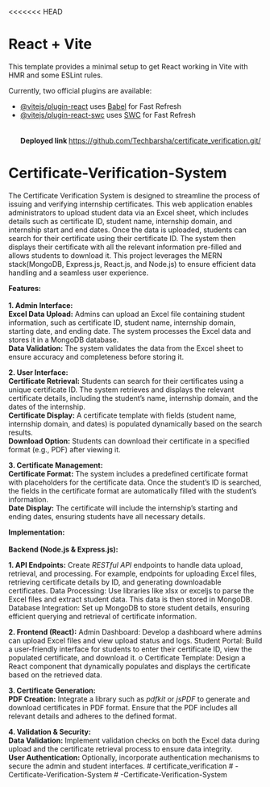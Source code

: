 <<<<<<< HEAD

# React + Vite

This template provides a minimal setup to get React working in Vite with HMR and some ESLint rules.

Currently, two official plugins are available:

- [@vitejs/plugin-react](https://github.com/vitejs/vite-plugin-react/blob/main/packages/plugin-react/README.md) uses [Babel](https://babeljs.io/) for Fast Refresh
- [@vitejs/plugin-react-swc](https://github.com/vitejs/vite-plugin-react-swc) uses [SWC](https://swc.rs/) for Fast Refresh
  <br> <br> <br>
  <b> Deployed link </b>
  https://github.com/Techbarsha/certificate_verification.git/
  <br>

# Certificate-Verification-System

The Certificate Verification System is designed to streamline the process of issuing and verifying internship certificates. This web application enables administrators to upload student data via an Excel sheet, which includes details such as certificate ID, student name, internship domain, and internship start and end dates. Once the data is uploaded, students can search for their certificate using their certificate ID. The system then displays their certificate with all the relevant information pre-filled and allows students to download it. This project leverages the MERN stack(MongoDB, Express.js, React.js, and
Node.js) to ensure efficient data handling and a seamless user experience.

<b>Features:</b> <br> <br>
<b>1. Admin Interface:</b> <br>
<b>Excel Data Upload:</b> Admins can upload an Excel file containing student
information, such as certificate ID, student name, internship domain, starting date,
and ending date. The system processes the Excel data and stores it in a MongoDB
database. <br>
<b>Data Validation:</b> The system validates the data from the Excel sheet to ensure
accuracy and completeness before storing it.

<b>2. User Interface:</b> <br>
<b>Certificate Retrieval:</b> Students can search for their certificates using a unique
certificate ID. The system retrieves and displays the relevant certificate details,
including the student’s name, internship domain, and the dates of the internship. <br>
<b>Certificate Display:</b> A certificate template with fields (student name, internship
domain, and dates) is populated dynamically based on the search results. <br>
<b> Download Option:</b> Students can download their certificate in a specified format
(e.g., PDF) after viewing it.<br>

<b>3. Certificate Management:</b> <br>
<b>Certificate Format:</b> The system includes a predefined certificate format with
placeholders for the certificate data. Once the student’s ID is searched, the fields
in the certificate format are automatically filled with the student’s information. <br>
<b>Date Display:</b> The certificate will include the internship’s starting and ending
dates, ensuring students have all necessary details.

<b>Implementation:</b> <br> <br>
<b>Backend (Node.js & Express.js):</b>

<b>1. API Endpoints:</b> Create <i>RESTful API</i> endpoints to handle data upload, retrieval,
and processing. For example, endpoints for uploading Excel files, retrieving
certificate details by ID, and generating downloadable certificates.
Data Processing: Use libraries like xlsx or exceljs to parse the Excel files and
extract student data. This data is then stored in MongoDB.
Database Integration: Set up MongoDB to store student details, ensuring
efficient querying and retrieval of certificate information.

<b>2. Frontend (React):</b>
Admin Dashboard: Develop a dashboard where admins can upload Excel files
and view upload status and logs.
Student Portal: Build a user-friendly interface for students to enter their
certificate ID, view the populated certificate, and download it.
o Certificate Template: Design a React component that dynamically populates and
displays the certificate based on the retrieved data.

<b>3. Certificate Generation:</b> <br>
<b>PDF Creation:</b> Integrate a library such as <i>pdfkit</i> or <i>jsPDF</i> to generate and
download certificates in PDF format. Ensure that the PDF includes all relevant
details and adheres to the defined format.

<b>4. Validation & Security:</b> <br>
<b>Data Validation:</b> Implement validation checks on both the Excel data during
upload and the certificate retrieval process to ensure data integrity. <br>
<b> User Authentication:</b> Optionally, incorporate authentication mechanisms to
secure the admin and student interfaces.
#   c e r t i f i c a t e _ v e r i f i c a t i o n  
 #   - C e r t i f i c a t e - V e r i f i c a t i o n - S y s t e m  
 #   - C e r t i f i c a t e - V e r i f i c a t i o n - S y s t e m  
 